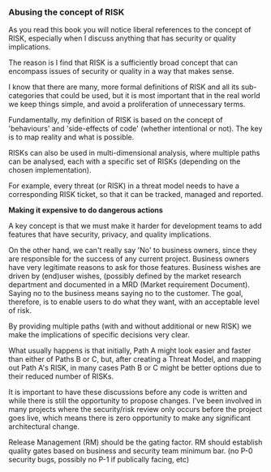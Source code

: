 ### Abusing the concept of RISK

As you read this book you will notice liberal references to the concept of RISK, especially when I discuss anything that has security or quality implications.

The reason is I find that RISK is a sufficiently broad concept that can encompass issues of security or quality in a way that makes sense.

I know that there are many, more formal definitions of RISK and all its sub-categories that could be used, but it is most important that in the real world we keep things simple, and avoid a proliferation of unnecessary terms.

Fundamentally, my definition of RISK is based on the concept of 'behaviours' and 'side-effects of code' (whether intentional or not). The key is to map reality and what is possible.

RISKs can also be used in multi-dimensional analysis, where multiple paths can be analysed, each with a specific set of RISKs (depending on the chosen implementation).

For example, every threat (or RISK) in a threat model needs to have a corresponding RISK ticket, so that it can be tracked, managed and reported.

**Making it expensive to do dangerous actions**

A key concept is that we must make it harder for development teams to add features that have security, privacy, and quality implications.

On the other hand, we can't really say 'No' to business owners, since they are responsible for the success of any current project. Business owners have very legitimate reasons to ask for those features. Business wishes are driven by (end)user wishes, (possibly defined by the market research department and documented in a MRD (Market requirement Document). Saying no to the business means saying no to the customer. The goal, therefore, is to enable users to do what they want, with an acceptable level of risk.

By providing multiple paths (with and without additional or new RISK) we make the implications of specific decisions very clear.

What usually happens is that initially, Path A might look easier and faster than either of Paths B or C, but, after creating a Threat Model, and mapping out Path A's RISK, in many cases Path B or C might be better options due to their reduced number of RISKs.

It is important to have these discussions before any code is written and while there is still the opportunity to propose changes. I've been involved in many projects where the security/risk review only occurs before the project goes live, which means there is zero opportunity to make any significant architectural change.

Release Management (RM) should be the gating factor. RM should establish quality gates based on business and security team minimum bar. (no P-0 security bugs, possibly no P-1 if publically facing, etc)


